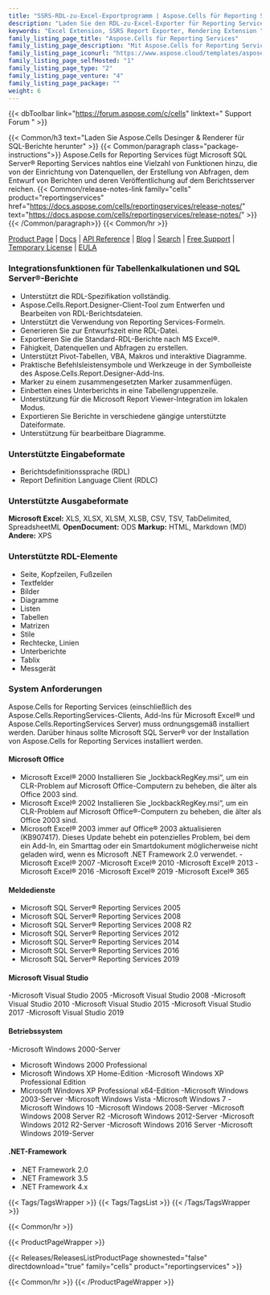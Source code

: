```yaml
---
title: "SSRS-RDL-zu-Excel-Exportprogramm | Aspose.Cells für Reporting Services"
description: "Laden Sie den RDL-zu-Excel-Exporter für Reporting Services herunter. Exportieren Sie RDL- und RDLC-Berichte ganz einfach in Excel-Tabellendateiformate (XLS, XLSX, XLSM, XLSB, CSV, SpreadsheetML, HTML und ODS)."
keywords: "Excel Extension, SSRS Report Exporter, Rendering Extension "
family_listing_page_title: "Aspose.Cells für Reporting Services"
family_listing_page_description: "Mit Aspose.Cells for Reporting Services können Sie Excel-Berichte aus Microsoft SQL Server Reporting Services und Microsoft Report Viewer bereitstellen. Im Gegensatz zum nativen Exporter für Excel-basierte Berichte ermöglicht Aspose.Cells for Reporting Services die Konvertierung von RDL- und RDLC-Berichten in eine Reihe von Excel-Tabellendateiformaten."
family_listing_page_iconurl: "https://www.aspose.cloud/templates/aspose/App_Themes/V3/images/cells/272x272/aspose_cells-for-reporting-services.png"
family_listing_page_selfHosted: "1"
family_listing_page_type: "2"
family_listing_page_venture: "4"
family_listing_page_package: ""
weight: 6
---
```


{{< dbToolbar link="https://forum.aspose.com/c/cells" linktext=" Support Forum " >}}

{{< Common/h3 text="Laden Sie Aspose.Cells Desinger & Renderer für SQL-Berichte herunter"  >}}
{{< Common/paragraph class="package-instructions">}}
Aspose.Cells for Reporting Services fügt Microsoft SQL Server® Reporting Services nahtlos eine Vielzahl von Funktionen hinzu, die von der Einrichtung von Datenquellen, der Erstellung von Abfragen, dem Entwurf von Berichten und deren Veröffentlichung auf dem Berichtsserver reichen.
{{< Common/release-notes-link family="cells" product="reportingservices" href="https://docs.aspose.com/cells/reportingservices/release-notes/" text="https://docs.aspose.com/cells/reportingservices/release-notes/"  >}}
{{< /Common/paragraph>}}
{{< Common/hr >}}

[Product Page](https://products.aspose.com/cells/reporting-services/) | [Docs](https://docs.aspose.com/cells/reportingservices/) | [API Reference](https://reference.aspose.com/cells/) | [Blog](https://blog.aspose.com/category/cells/) | [Search](https://search.aspose.com/) | [Free Support](https://forum.aspose.com/c/cells/9) | [Temporary License](https://purchase.aspose.com/temporary-license) | [EULA](https://about.aspose.com/legal/eula/)

### Integrationsfunktionen für Tabellenkalkulationen und SQL Server®-Berichte

- Unterstützt die RDL-Spezifikation vollständig.
- Aspose.Cells.Report.Designer-Client-Tool zum Entwerfen und Bearbeiten von RDL-Berichtsdateien.
- Unterstützt die Verwendung von Reporting Services-Formeln.
- Generieren Sie zur Entwurfszeit eine RDL-Datei.
- Exportieren Sie die Standard-RDL-Berichte nach MS Excel®.
- Fähigkeit, Datenquellen und Abfragen zu erstellen.
- Unterstützt Pivot-Tabellen, VBA, Makros und interaktive Diagramme.
- Praktische Befehlsleistensymbole und Werkzeuge in der Symbolleiste des Aspose.Cells.Report.Designer-Add-Ins.
- Marker zu einem zusammengesetzten Marker zusammenfügen.
- Einbetten eines Unterberichts in eine Tabellengruppenzeile.
- Unterstützung für die Microsoft Report Viewer-Integration im lokalen Modus.
- Exportieren Sie Berichte in verschiedene gängige unterstützte Dateiformate.
- Unterstützung für bearbeitbare Diagramme.

### Unterstützte Eingabeformate

- Berichtsdefinitionssprache (RDL)
- Report Definition Language Client (RDLC)

### Unterstützte Ausgabeformate

**Microsoft Excel:** XLS, XLSX, XLSM, XLSB, CSV, TSV, TabDelimited, SpreadsheetML
**OpenDocument:** ODS
**Markup:** HTML, Markdown (MD)
**Andere:** XPS

### Unterstützte RDL-Elemente

- Seite, Kopfzeilen, Fußzeilen
- Textfelder
- Bilder
- Diagramme
- Listen
- Tabellen
- Matrizen
- Stile
- Rechtecke, Linien
- Unterberichte
- Tablix
- Messgerät

### System Anforderungen

Aspose.Cells for Reporting Services (einschließlich des Aspose.Cells.ReportingServices-Clients, Add-Ins für Microsoft Excel® und Aspose.Cells.ReportingServices Server) muss ordnungsgemäß installiert werden. Darüber hinaus sollte Microsoft SQL Server® vor der Installation von Aspose.Cells for Reporting Services installiert werden.

#### Microsoft Office

- Microsoft Excel® 2000 Installieren Sie „lockbackRegKey.msi“, um ein CLR-Problem auf Microsoft Office-Computern zu beheben, die älter als Office 2003 sind.
- Microsoft Excel® 2002 Installieren Sie „lockbackRegKey.msi“, um ein CLR-Problem auf Microsoft Office®-Computern zu beheben, die älter als Office 2003 sind.
- Microsoft Excel® 2003 immer auf Office® 2003 aktualisieren (KB907417). Dieses Update behebt ein potenzielles Problem, bei dem ein Add-In, ein Smarttag oder ein Smartdokument möglicherweise nicht geladen wird, wenn es Microsoft .NET Framework 2.0 verwendet.
-Microsoft Excel® 2007
-Microsoft Excel® 2010
-Microsoft Excel® 2013
-Microsoft Excel® 2016
-Microsoft Excel® 2019
-Microsoft Excel® 365

#### Meldedienste

- Microsoft SQL Server® Reporting Services 2005
- Microsoft SQL Server® Reporting Services 2008
- Microsoft SQL Server® Reporting Services 2008 R2
- Microsoft SQL Server® Reporting Services 2012
- Microsoft SQL Server® Reporting Services 2014
- Microsoft SQL Server® Reporting Services 2016
- Microsoft SQL Server® Reporting Services 2019

#### Microsoft Visual Studio

-Microsoft Visual Studio 2005
-Microsoft Visual Studio 2008
-Microsoft Visual Studio 2010
-Microsoft Visual Studio 2015
-Microsoft Visual Studio 2017
-Microsoft Visual Studio 2019

#### Betriebssystem

-Microsoft Windows 2000-Server
- Microsoft Windows 2000 Professional
- Microsoft Windows XP Home-Edition
-Microsoft Windows XP Professional Edition
- Microsoft Windows XP Professional x64-Edition
-Microsoft Windows 2003-Server
-Microsoft Windows Vista
-Microsoft Windows 7
-Microsoft Windows 10
-Microsoft Windows 2008-Server
-Microsoft Windows 2008 Server R2
-Microsoft Windows 2012-Server
-Microsoft Windows 2012 R2-Server
-Microsoft Windows 2016 Server
-Microsoft Windows 2019-Server

#### .NET-Framework

- .NET Framework 2.0
- .NET Framework 3.5
- .NET Framework 4.x

{{< Tags/TagsWrapper >}}
{{< Tags/TagsList >}}
{{< /Tags/TagsWrapper >}}

{{< Common/hr >}}

{{< ProductPageWrapper >}}

<!-- ReleasesListProductPage-->

{{< Releases/ReleasesListProductPage shownested="false"  directdownload="true" family="cells" product="reportingservices" >}}

<!-- /ReleasesListProductPage-->

{{< Common/hr >}}
{{< /ProductPageWrapper >}}

